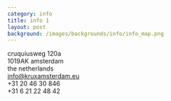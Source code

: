 ```yaml
---
category: info
title: info 1
layout: post
background: /images/backgrounds/info/info_map.png
---
```


cruquiusweg 120a<br>
1019AK amsterdam<br>
the netherlands<br>
<a HREF="mailto:info@kruxamsterdam.eu">info@kruxamsterdam.eu</a><br>
+31 20 46 30 846<br>
+31 6 21 22 48 42
